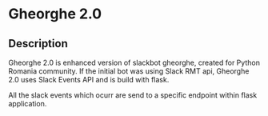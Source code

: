 # Gheorghe 2.0

## Description

Gheorghe 2.0 is enhanced version of slackbot gheorghe, created for
Python Romania community. If the initial bot was using Slack RMT api,
Gheorghe 2.0 uses Slack Events API and is build with flask.

All the slack events which ocurr are send to a specific endpoint within
flask application.

